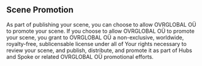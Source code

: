 ## Scene Promotion

As part of publishing your scene, you can choose to allow OVRGLOBAL OÜ to promote your scene. If you choose to allow OVRGLOBAL OÜ to promote your scene, you grant to OVRGLOBAL OÜ a non-exclusive, worldwide, royalty-free, sublicensable license under all of Your rights necessary to review your scene, and publish, distribute, and promote it as part of Hubs and Spoke or related OVRGLOBAL OÜ promotional efforts.

